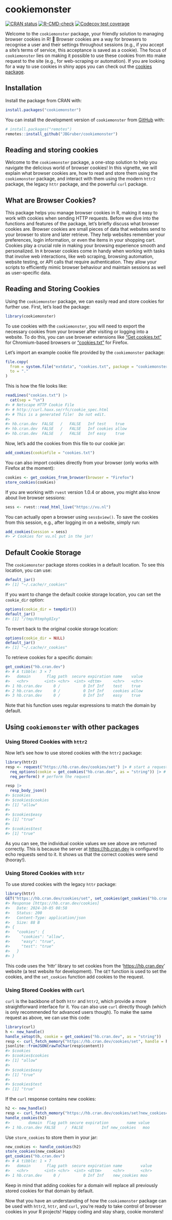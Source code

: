 
<!-- README.md is generated from README.Rmd. Please edit that file -->

# cookiemonster

<!-- badges: start -->

[![CRAN
status](https://www.r-pkg.org/badges/version/cookiemonster)](https://CRAN.R-project.org/package=cookiemonster)
[![R-CMD-check](https://github.com/JBGruber/cookiemonster/actions/workflows/R-CMD-check.yaml/badge.svg)](https://github.com/JBGruber/cookiemonster/actions/workflows/R-CMD-check.yaml)
[![Codecov test
coverage](https://codecov.io/gh/JBGruber/cookiemonster/branch/main/graph/badge.svg)](https://app.codecov.io/gh/JBGruber/cookiemonster?branch=main)
<!-- badges: end -->

Welcome to the `cookiemonster` package, your friendly solution to
managing browser cookies in R! 🍪 Browser cookies are a way for browsers
to recognise a user and their settings throughout sessions (e.g., if you
accept a site’s terms of service, this acceptance is saved as a cookie).
The focus of `cookiemonster` lies on making it possible to use these
cookies from `R`to make request to the site (e.g., for web-scraping or
automation). If you are looking for a way to use cookies in shiny apps
you can check out the [cookies
package](https://CRAN.R-project.org/package=cookies).

## Installation

Install the package from CRAN with:

``` r
install.packages("cookiemonster")
```

You can install the development version of `cookiemonster` from
[GitHub](https://github.com/) with:

``` r
# install.packages("remotes")
remotes::install_github("JBGruber/cookiemonster")
```

## Reading and storing cookies

Welcome to the `cookiemonster` package, a one-stop solution to help you
navigate the delicious world of browser cookies! In this vignette, we
will explain what browser cookies are, how to read and store them using
the `cookiemonster` package, and interact with them using the modern
`httr2` package, the legacy `httr` package, and the powerful `curl`
package.

## What are Browser Cookies?

This package helps you manage browser cookies in R, making it easy to
work with cookies when sending HTTP requests. Before we dive into the
functions and features of the package, let’s briefly discuss what
browser cookies are. Browser cookies are small pieces of data that
websites send to your browser to store and later retrieve. They help
websites remember your preferences, login information, or even the items
in your shopping cart. Cookies play a crucial role in making your
browsing experience smooth and personalized. In `R` browser cookies come
in handy when working with tasks that involve web interactions, like web
scraping, browsing automation, website testing, or API calls that
require authentication. They allow your scripts to efficiently mimic
browser behaviour and maintain sessions as well as user-specific data.

## Reading and Storing Cookies

Using the `cookiemonster` package, we can easily read and store cookies
for further use. First, let’s load the package:

``` r
library(cookiemonster)
```

To use cookies with the `cookiemonster`, you will need to export the
necessary cookies from your browser after visiting or logging into a
website. To do this, you can use browser extensions like [“Get
cookies.txt”](https://chrome.google.com/webstore/detail/get-cookiestxt-locally/cclelndahbckbenkjhflpdbgdldlbecc)
for Chromium-based browsers or
[“cookies.txt”](https://addons.mozilla.org/en-US/firefox/addon/cookies-txt/)
for Firefox.

Let’s import an example cookie file provided by the `cookiemonster`
package:

``` r
file.copy(
  from = system.file("extdata", "cookies.txt", package = "cookiemonster"),
  to = "."
)
```

This is how the file looks like:

``` r
readLines("cookies.txt") |> 
  cat(sep = "\n")
#> # Netscape HTTP Cookie File
#> # http://curl.haxx.se/rfc/cookie_spec.html
#> # This is a generated file!  Do not edit.
#> 
#> hb.cran.dev  FALSE   /   FALSE   Inf test    true
#> hb.cran.dev  FALSE   /   FALSE   Inf cookies allow
#> hb.cran.dev  FALSE   /   FALSE   Inf easy    true
```

Now, let’s add the cookies from this file to our cookie jar:

``` r
add_cookies(cookiefile = "cookies.txt")
```

You can also import cookies directly from your browser (only works with
Firefox at the moment):

``` r
cookies <- get_cookies_from_browser(browser = "Firefox") 
store_cookies(cookies)
```

If you are working with `rvest` version 1.0.4 or above, you might also
know about live browser sessions:

``` r
sess <- rvest::read_html_live("https://vu.nl")
```

You can actually open a browser using `sess$view()`. To save the cookies
from this session, e.g., after logging in on a website, simply run:

``` r
add_cookies(session = sess)
#> ✔ Cookies for vu.nl put in the jar!
```

## Default Cookie Storage

The `cookiemonster` package stores cookies in a default location. To see
this location, you can use:

``` r
default_jar()
#> [1] "~/.cache/r_cookies"
```

If you want to change the default cookie storage location, you can set
the `cookie_dir` option:

``` r
options(cookie_dir = tempdir())
default_jar()
#> [1] "/tmp/Rtmphg8Ixy"
```

To revert back to the original cookie storage location:

``` r
options(cookie_dir = NULL)
default_jar()
#> [1] "~/.cache/r_cookies"
```

To retrieve cookies for a specific domain:

``` r
get_cookies("hb.cran.dev")
#> # A tibble: 3 × 7
#>   domain       flag path  secure expiration name    value
#>   <chr>       <int> <chr>  <int> <dttm>     <chr>   <chr>
#> 1 hb.cran.dev     0 /          0 Inf Inf    test    true 
#> 2 hb.cran.dev     0 /          0 Inf Inf    cookies allow
#> 3 hb.cran.dev     0 /          0 Inf Inf    easy    true
```

Note that his function uses regular expressions to match the domain by
default.

## Using `cookiemonster` with other packages

### Using Stored Cookies with `httr2`

Now let’s see how to use stored cookies with the `httr2` package:

``` r
library(httr2)
resp <- request("https://hb.cran.dev/cookies/set") |> # start a request
  req_options(cookie = get_cookies("hb.cran.dev", as = "string")) |> # add cookies to be sent with it
  req_perform() # perform the request

resp |> 
  resp_body_json()
#> $cookies
#> $cookies$cookies
#> [1] "allow"
#> 
#> $cookies$easy
#> [1] "true"
#> 
#> $cookies$test
#> [1] "true"
```

As you can see, the individual cookie values we see above are returned
correctly. This is because the server at <https://hb.cran.dev> is
configured to echo requests send to it. It shows us that the correct
cookies were send (hooray!).

### Using Stored Cookies with `httr`

To use stored cookies with the legacy `httr` package:

``` r
library(httr)
GET("https://hb.cran.dev/cookies/set", set_cookies(get_cookies("hb.cran.dev", as = "vector")))
#> Response [https://hb.cran.dev/cookies]
#>   Date: 2024-10-05 08:58
#>   Status: 200
#>   Content-Type: application/json
#>   Size: 88 B
#> {
#>   "cookies": {
#>     "cookies": "allow", 
#>     "easy": "true", 
#>     "test": "true"
#>   }
#> }
```

This code uses the ‘httr’ library to set cookies from the
‘<https://hb.cran.dev>’ website (a test website for development). The
`GET` function is used to set the cookies, and the `set_cookies`
function add cookies to the request.

### Using Stored Cookies with `curl`

`curl` is the backbone of both `httr` and `httr2`, which provide a more
straightforward interface for it. You can also use `curl` directly
though (which is only recommended for advanced users though). To make
the same request as above, we can use this code:

``` r
library(curl)
h <- new_handle()
handle_setopt(h, cookie = get_cookies("hb.cran.dev", as = "string"))
resp <- curl_fetch_memory("https://hb.cran.dev/cookies/set", handle = h)
jsonlite::fromJSON(rawToChar(resp$content))
#> $cookies
#> $cookies$cookies
#> [1] "allow"
#> 
#> $cookies$easy
#> [1] "true"
#> 
#> $cookies$test
#> [1] "true"
```

If the `curl` response contains new cookies:

``` r
h2 <- new_handle()
resp <- curl_fetch_memory("https://hb.cran.dev/cookies/set?new_cookies=moo", handle = h2)
handle_cookies(h2)
#>        domain  flag path secure expiration        name value
#> 1 hb.cran.dev FALSE    /  FALSE        Inf new_cookies   moo
```

Use `store_cookies` to store them in your jar:

``` r
new_cookies <- handle_cookies(h2)
store_cookies(new_cookies)
get_cookies("hb.cran.dev")
#> # A tibble: 1 × 7
#>   domain       flag path  secure expiration name        value
#>   <chr>       <int> <chr>  <int> <dttm>     <chr>       <chr>
#> 1 hb.cran.dev     0 /          0 Inf Inf    new_cookies moo
```

Keep in mind that adding cookies for a domain will replace all
previously stored cookies for that domain by default.

Now that you have an understanding of how the `cookiemonster` package
can be used with `httr2`, `httr`, and `curl`, you’re ready to take
control of browser cookies in your R projects! Happy coding and stay
sharp, cookie monsters!
